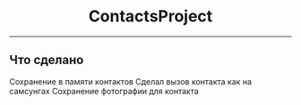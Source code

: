 <h1 align="center">СontactsProject</h1>

---

## Что сделано
Сохранение в памяти контактов
Сделал вызов контакта как на самсунгах
Сохранение фотографии для контакта

